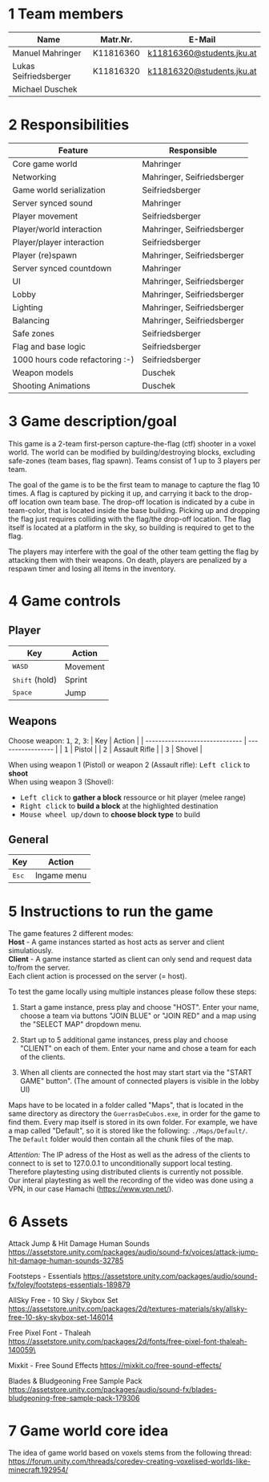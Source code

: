 # 1 Team members

| Name                  | Matr.Nr.  | E-Mail                    |
| --------------------- | --------- | ------------------------- |
| Manuel Mahringer      | K11816360 | k11816360@students.jku.at |
| Lukas Seifriedsberger | K11816320 | k11816320@students.jku.at |
| Michael Duschek       |           |                           |

# 2 Responsibilities
| Feature                         | Responsible                |
| ------------------------------- | -------------------------- |
| Core game world                 | Mahringer                  |
| Networking                      | Mahringer, Seifriedsberger |
| Game world serialization        | Seifriedsberger            |
| Server synced sound             | Mahringer                  |
| Player movement                 | Seifriedsberger            |
| Player/world interaction        | Mahringer, Seifriedsberger |
| Player/player interaction       | Seifriedsberger            |
| Player (re)spawn                | Mahringer, Seifriedsberger |
| Server synced countdown         | Mahringer                  |
| UI                              | Mahringer, Seifriedsberger |
| Lobby                           | Mahringer, Seifriedsberger |
| Lighting                        | Mahringer, Seifriedsberger |
| Balancing                       | Mahringer, Seifriedsberger |
| Safe zones                      | Seifriedsberger            |
| Flag and base logic             | Seifriedsberger            |
| 1000 hours code refactoring :-) | Seifriedsberger            |
| Weapon models                   | Duschek                    |
| Shooting Animations             | Duschek                    |

# 3 Game description/goal
This game is a 2-team first-person capture-the-flag (ctf) shooter in a voxel world. The world can be modified by building/destroying blocks, excluding safe-zones (team bases, flag spawn). Teams consist of 1 up to 3 players per team.

The goal of the game is to be the first team to manage to capture the flag 10 times. A flag is captured by picking it up, and carrying it back to the drop-off location own team base. The drop-off location is indicated by a cube in team-color, that is located inside the base building. Picking up and dropping the flag just requires colliding with the flag/the drop-off location. The flag itself is located at a platform in the sky, so building is required to get to the flag.

The players may interfere with the goal of the other team getting the flag by attacking them with their weapons. On death, players are penalized by a respawn timer and losing all items in the inventory.

# 4 Game controls
## Player
| Key                                              | Action   |
| ------------------------------------------------ | -------- |
| <kbd>W</kbd><kbd>A</kbd><kbd>S</kbd><kbd>D</kbd> | Movement |
| <kbd>Shift</kbd> (hold)                          | Sprint   |
| <kbd>Space</kbd>                                 | Jump     |

## Weapons
Choose weapon: <kbd>1</kbd>, <kbd>2</kbd>, <kbd>3</kbd>:
| Key                            | Action            |
| ------------------------------ | ----------------- |
| <kbd>1</kbd>                   | Pistol            |
| <kbd>2</kbd>                   | Assault Rifle     |
| <kbd>3</kbd>                   | Shovel            |

When using weapon 1 (Pistol) or weapon 2 (Assault rifle): <kbd>Left click</kbd> to **shoot**   
When using weapon 3 (Shovel): 
* <kbd>Left click</kbd> to **gather a block** ressource or hit player (melee range)
* <kbd>Right click</kbd> to **build a block** at the highlighted destination
* <kbd>Mouse wheel up/down</kbd> to **choose block type** to build

## General
| Key            | Action      |
| -------------- | ----------- |
| <kbd>Esc</kbd> | Ingame menu |

# 5 Instructions to run the game
The game features 2 different modes:   
**Host** - A game instances started as host acts as server and client simulatiously.    
**Client** - A game instance started as client can only send and request data to/from the server.  
Each client action is processed on the server (= host).  

To test the game locally using multiple instances please follow these steps:  

1. Start a game instance, press play and choose "HOST". 
Enter your name, choose a team via buttons "JOIN BLUE" or "JOIN RED" and a map using the "SELECT MAP" dropdown menu.  

2. Start up to 5 additional game instances, press play and choose "CLIENT" on each of them. 
Enter your name and chose a team for each of the clients.  

3. When all clients are connected the host may start start via the "START GAME" button". (The amount of connected players is visible in the lobby UI)

Maps have to be located in a folder called "Maps", that is located in the same directory as directory the `GuerrasDeCubos.exe`, in order for the game to find them. Every map itself is stored in its own folder. 
For example, we have a map called "Default", so it is stored like the following: `./Maps/Default/`. The `Default` folder would then contain all the chunk files of the map.

*Attention:* The IP adress of the Host as well as the adress of the clients to connect to is set to 127.0.0.1 to unconditionally support local testing.  
Therefore playtesting using distributed clients is currently not possible.  
Our interal playtesting as well the recording of the video was done using a VPN, in our case Hamachi (https://www.vpn.net/).    

# 6 Assets

Attack Jump & Hit Damage Human Sounds
https://assetstore.unity.com/packages/audio/sound-fx/voices/attack-jump-hit-damage-human-sounds-32785

Footsteps - Essentials
https://assetstore.unity.com/packages/audio/sound-fx/foley/footsteps-essentials-189879

AllSky Free - 10 Sky / Skybox Set
https://assetstore.unity.com/packages/2d/textures-materials/sky/allsky-free-10-sky-skybox-set-146014

Free Pixel Font - Thaleah
https://assetstore.unity.com/packages/2d/fonts/free-pixel-font-thaleah-140059\

Mixkit - Free Sound Effects 
https://mixkit.co/free-sound-effects/

Blades & Bludgeoning Free Sample Pack
https://assetstore.unity.com/packages/audio/sound-fx/blades-bludgeoning-free-sample-pack-179306

# 7 Game world core idea
The idea of game world based on voxels stems from the following thread:
https://forum.unity.com/threads/coredev-creating-voxelised-worlds-like-minecraft.192954/


